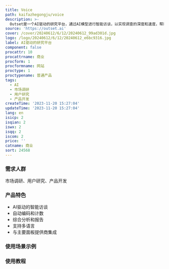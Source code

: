 ```yaml
---
title: Voice
path: kaifazhegongju/voice
description: >-
  Outset是一个AI驱动的研究平台，通过AI模型进行智能访谈，以实现调查的深度和速度，帮助企业更快更好地做出决策。平台支持定制化的AI访谈、自动编码和计数、综合分析等功能。Outset广泛应用于市场调研、用户研究、产品开发等场景。定价方案可根据需求定制。
source: 'https://outset.ai'
cover: /cover/20240612/6/12/20240612_99ad301d.jpg
logo: /logo/20240612/6/12/20240612_e6bc9316.jpg
label: AI驱动的研究平台
component: false
procattr: 10
procattrname: 商业
procform: 1
procformname: 网站
proctype: 1
proctypename: 普通产品
tags:
  - AI
  - 市场调研
  - 用户研究
  - 产品开发
createTime: '2023-11-20 15:27:04'
updateTime: '2023-11-20 15:27:04'
lang: en
isicp: 2
isqian: 2
iswx: 2
isqq: 2
iscom: 2
price: ''
catname: 商业
sort: 24568
---
```




### 需求人群
市场调研、用户研究、产品开发

### 产品特色
- AI驱动的智能访谈
- 自动编码和计数
- 综合分析和报告
- 支持多语言
- 与主要面板提供商集成

### 使用场景示例


### 使用教程


  
